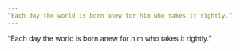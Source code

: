 ```yaml
---
“Each day the world is born anew for him who takes it rightly.”
---
```


“Each day the world is born anew for him who takes it rightly.”
